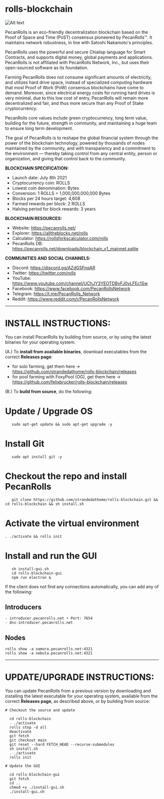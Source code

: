 # rolls-blockchain 

![Alt text](https://pecanrolls.net/images/rolls_coin_logo_website_75.png)

PecanRolls is an eco-friendly decentralization blockchain based on the Proof of Space and Time (PoST) consensus pioneered by PecanRolls™. It maintains network robustness, in line with Satoshi Nakamoto's principles.

PecanRolls uses the powerful and secure Chialisp language for Smart Contracts, and supports digital money, global payments and applications. PecanRolls is not affiliated with PecanRolls Network, Inc., but uses their open-sourced software as its foundation.

Farming PecanRolls does not consume significant amounts of electricity, and utilizes hard drive space, instead of specialized computing hardware that most Proof of Work (PoW) consensus blockchains have come to demand. Moreover, since electrical energy costs for running hard drives is very minimal, due to this low cost of entry, PecanRolls will remain more decentralized and fair, and thus more secure than any Proof of Stake cryptocurrency.

PecanRolls core values include green cryptocurrency, long term value, building for the future, strength in community, and maintaining a huge team to ensure long term development.

The goal of PecanRolls is to reshape the global financial system through the power of the blockchain technology, powered by thousands of nodes maintained by the community, and with transparency and a commitment to the environment — thereby taking control from any central entity, person or organization, and giving that control back to the community.

**BLOCKCHAIN SPECIFICATION:**
- Launch date: July 8th 2021
- Cryptocurrency coin: ROLLS
- Lowest coin denomination: Bytes
- Conversion: 1 ROLLS = 1,000,000,000,000 Bytes
- Blocks per 24 hours target: 4,608
- Farmed rewards per block: 2 ROLLS
- Halving period for block rewards: 3 years

**BLOCKCHAIN RESOURCES:**
- Website: https://pecanrolls.net/
- Explorer: https://alltheblocks.net/rolls
- Calculator: https://rollsforkscalculator.com/rolls
- PecanRolls DB: https://pecanrolls.net/downloads/blockchain_v1_mainnet.sqlite

**COMMUNITIES AND SOCIAL CHANNELS:**
- Discord: https://discord.gg/AZdGSFnqAR
- Twitter: https://twitter.com/rolls
- YouTube: https://www.youtube.com/channel/UChJY3YEOTDBvFJ0vLFEc1Sw
- Facebook: https://www.facebook.com/PecanRollsNetwork
- Telegram: https://t.me/PecanRolls_Network
- Reddit: https://www.reddit.com/r/PecanRollsNetwork


***********************************************
# INSTALL INSTRUCTIONS:

You can install PecanRolls by building from source, or by using the latest binaries for your operating system.

(A.) To **install from available binaries**, download executables from the correct **Releases page**:

   - for solo farming, get them here ->
   https://github.com/strandedathome/rolls-blockchain/releases
   - for pool farming with FoxyPool (OG), get them here ->
   https://github.com/felixbrucker/rolls-blockchain/releases


(B.) To **build from source**, do the following:

# Update / Upgrade OS
```
   sudo apt-get update && sudo apt-get upgrade -y
```
# Install Git
```
   sudo apt install git -y
```
# Checkout the repo and install PecanRolls
```
   git clone https://github.com/strandedathome/rolls-blockchain.git && cd rolls-blockchain && sh install.sh
```
# Activate the virtual environment
```
. ./activate && rolls init
```
# Install and run the GUI
```
   sh install-gui.sh
   cd rolls-blockchain-gui
   npm run electron &
```

If the client does not find any connections automatically, you can add any of the following:

## Introducers
```
- introducer.pecanrolls.net • Port: 7654
- dns-introducer.pecanrolls.net
```
## Nodes
```
rolls show -a namora.pecanrolls.net:4321
rolls show -a nebula.pecanrolls.net:4321
```

***********************************************
# UPDATE/UPGRADE INSTRUCTIONS:

You can update PecanRolls from a previous version by downloading and installing the latest executable for your operating system, available from the correct **Releases page**, as described above, or by building from source:

```
# Checkout the source and update

  cd rolls-blockchain
  . ./activate
  rolls stop -d all
  deactivate
  git fetch
  git checkout main
  git reset --hard FETCH_HEAD --recurse-submodules
  sh install.sh
  . ./activate
  rolls init

# Update the GUI

  cd rolls-blockchain-gui
  git fetch
  cd ..
  chmod +x ./install-gui.sh
  ./install-gui.sh
```
